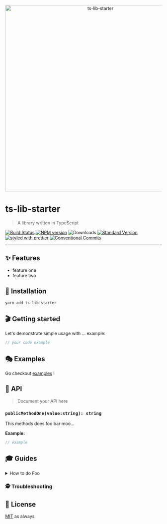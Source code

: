 <p align="center">
  <img src="https://user-images.githubusercontent.com/1223799/50992071-73562500-1516-11e9-99fa-9f73b0f0eee2.png" width="597" alt="ts-lib-starter">
</p>

# ts-lib-starter

> A library written in TypeScript

[![Build Status](https://travis-ci.org/yutian.shi@fomxail.com/ts-lib-starter.svg?branch=master)](https://travis-ci.org/yutian.shi@fomxail.com/ts-lib-starter)
[![NPM version](https://img.shields.io/npm/v/ts-lib-starter.svg)](https://www.npmjs.com/package/ts-lib-starter)
![Downloads](https://img.shields.io/npm/dm/ts-lib-starter.svg)
[![Standard Version](https://img.shields.io/badge/release-standard%20version-brightgreen.svg)](https://github.com/conventional-changelog/standard-version)
[![styled with prettier](https://img.shields.io/badge/styled_with-prettier-ff69b4.svg)](https://github.com/prettier/prettier)
[![Conventional Commits](https://img.shields.io/badge/Conventional%20Commits-1.0.0-yellow.svg)](https://conventionalcommits.org)

---

## ✨ Features

- feature one
- feature two

## 🔧 Installation

```sh
yarn add ts-lib-starter
```

## 🎬 Getting started

Let's demonstrate simple usage with ... example:

```ts
// your code example
```

## 🎭 Examples

Go checkout [examples](./examples) !

## 📜 API

> Document your API here

### `publicMethodOne(value:string): string`

This methods does foo bar moo...

**Example:**

```ts
// example
```

## 🎓 Guides

<details>
<summary>How to do Foo</summary>
Today we're gonna build Foo....
</details>

### 🕵️ Troubleshooting

## 🥂 License

[MIT](./LICENSE.md) as always
